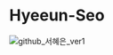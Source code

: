 # Hyeeun-Seo
![github_서혜은_ver1](https://user-images.githubusercontent.com/24906022/135574674-00e84345-7c93-4559-b014-37509a7e1c9c.png)
